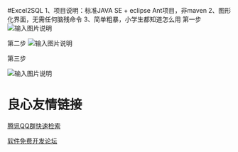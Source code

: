 #Excel2SQL
1、项目说明：标准JAVA SE + eclipse Ant项目，非maven
2、图形化界面，无需任何脑残命令
3、简单粗暴，小学生都知道怎么用
第一步
![输入图片说明](http://git.oschina.net/uploads/images/2016/1018/113200_1aa19da8_351445.png "在这里输入图片标题")



第二步
![输入图片说明](http://git.oschina.net/uploads/images/2016/1018/113222_8924166c_351445.png "在这里输入图片标题")



第三步

![输入图片说明](http://git.oschina.net/uploads/images/2016/1018/113242_f63d2358_351445.png "在这里输入图片标题")

 # 良心友情链接

[腾讯QQ群快速检索](http://u.720life.cn/s/8cf73f7c)

[软件免费开发论坛](http://u.720life.cn/s/bbb01dc0)